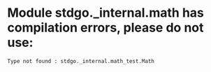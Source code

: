 # Module stdgo._internal.math has compilation errors, please do not use:
```
Type not found : stdgo._internal.math_test.Math

```


